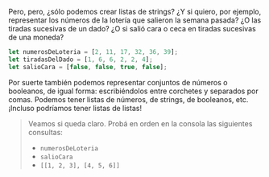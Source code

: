 Pero, pero, ¿sólo podemos crear listas de strings? ¿Y si quiero, por ejemplo, representar los números de la lotería que salieron la semana pasada? ¿O las tiradas sucesivas de un dado? ¿O si salió cara o ceca en tiradas sucesivas de una moneda? 

```javascript
let numerosDeLoteria = [2, 11, 17, 32, 36, 39];
let tiradasDelDado = [1, 6, 6, 2, 2, 4];
let salioCara = [false, false, true, false];
```

Por suerte también podemos representar conjuntos de números o booleanos, de igual forma: escribiéndolos entre corchetes y separados por comas. Podemos tener listas de números, de strings, de booleanos, etc. ¡Incluso podríamos tener listas de listas!

> Veamos si queda claro. Probá en orden en la consola las siguientes consultas: 
> 
> * `numerosDeLoteria`
> * `salioCara`
> * `[[1, 2, 3], [4, 5, 6]]`